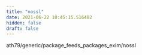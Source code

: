 ```yaml
---
title: "nossl"
date: 2021-06-22 10:45:15.516482
hidden: false
draft: false
---
```


ath79/generic/package_feeds_packages_exim/nossl

